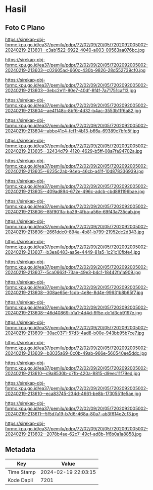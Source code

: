 # Hasil

## Foto C Plano

https://sirekap-obj-formc.kpu.go.id/ea37/pemilu/pdpr/72/02/09/20/05/7202092005002-20240219-213601--c3ab1522-6922-4040-a003-00563aa076bc.jpg

https://sirekap-obj-formc.kpu.go.id/ea37/pemilu/pdpr/72/02/09/20/05/7202092005002-20240219-213603--c02605ad-660c-430b-9826-28d552739cf0.jpg

https://sirekap-obj-formc.kpu.go.id/ea37/pemilu/pdpr/72/02/09/20/05/7202092005002-20240219-213603--3ebc2e11-80e7-40df-8f4f-7a71751caf13.jpg

https://sirekap-obj-formc.kpu.go.id/ea37/pemilu/pdpr/72/02/09/20/05/7202092005002-20240219-213604--ae41148c-8bf6-4d32-b4ac-3553b11f6a82.jpg

https://sirekap-obj-formc.kpu.go.id/ea37/pemilu/pdpr/72/02/09/20/05/7202092005002-20240219-213604--abbe41c4-fcf1-4b13-b66a-69389c7bfd5f.jpg

https://sirekap-obj-formc.kpu.go.id/ea37/pemilu/pdpr/72/02/09/20/05/7202092005002-20240219-213605--32434d79-4120-4629-b5ff-08a7fa94702a.jpg

https://sirekap-obj-formc.kpu.go.id/ea37/pemilu/pdpr/72/02/09/20/05/7202092005002-20240219-213605--6235c2ab-94eb-46cb-a41f-10d878336939.jpg

https://sirekap-obj-formc.kpu.go.id/ea37/pemilu/pdpr/72/02/09/20/05/7202092005002-20240219-213605--409ad894-672e-496c-adcb-cbd881196bae.jpg

https://sirekap-obj-formc.kpu.go.id/ea37/pemilu/pdpr/72/02/09/20/05/7202092005002-20240219-213606--85f901fa-ba29-4fba-a56e-69f43a735cab.jpg

https://sirekap-obj-formc.kpu.go.id/ea37/pemilu/pdpr/72/02/09/20/05/7202092005002-20240219-213606--2661ddc0-894a-4b81-b799-21952dc2d343.jpg

https://sirekap-obj-formc.kpu.go.id/ea37/pemilu/pdpr/72/02/09/20/05/7202092005002-20240219-213607--b3ea6483-aa5e-4449-81a5-1c21c10fbfe4.jpg

https://sirekap-obj-formc.kpu.go.id/ea37/pemilu/pdpr/72/02/09/20/05/7202092005002-20240219-213607--5ca0663f-73ae-49e3-b4c1-18442fa1a909.jpg

https://sirekap-obj-formc.kpu.go.id/ea37/pemilu/pdpr/72/02/09/20/05/7202092005002-20240219-213608--308ae65e-1cdb-4e8e-8d4e-99631b8b65f7.jpg

https://sirekap-obj-formc.kpu.go.id/ea37/pemilu/pdpr/72/02/09/20/05/7202092005002-20240219-213608--46d40869-b1a1-4d4d-9f5e-dc1d3cb9197e.jpg

https://sirekap-obj-formc.kpu.go.id/ea37/pemilu/pdpr/72/02/09/20/05/7202092005002-20240219-213609--30ac0371-57d3-4ad8-b00e-943bb95b7ce7.jpg

https://sirekap-obj-formc.kpu.go.id/ea37/pemilu/pdpr/72/02/09/20/05/7202092005002-20240219-213609--b3035a69-0c0b-49ab-966e-560540ee5ddc.jpg

https://sirekap-obj-formc.kpu.go.id/ea37/pemilu/pdpr/72/02/09/20/05/7202092005002-20240219-213610--c9a8530b-c7fb-420a-8815-d9eec11f79ed.jpg

https://sirekap-obj-formc.kpu.go.id/ea37/pemilu/pdpr/72/02/09/20/05/7202092005002-20240219-213610--eca83745-234d-4661-be8b-1730551fe5ae.jpg

https://sirekap-obj-formc.kpu.go.id/ea37/pemilu/pdpr/72/02/09/20/05/7202092005002-20240219-213611--5f5d7a19-b7d6-468a-80a7-ab3f614e2cf3.jpg

https://sirekap-obj-formc.kpu.go.id/ea37/pemilu/pdpr/72/02/09/20/05/7202092005002-20240219-213602--2078b4ae-62c7-49cf-ad8b-1f6b0a1a8858.jpg


## Metadata

| Key        | Value               |
| ---------- | ------------------- |
| Time Stamp | 2024-02-19 22:03:15 |
| Kode Dapil | 7201                |



